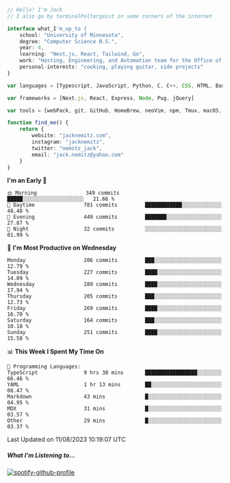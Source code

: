 ```typescript
// Hello! I'm Jack
// I also go by terminalPoltergeist in some corners of the internet

interface what_I'm_up_to {
    school: "University of Minnesota",
    degree: "Computer Science B.S.",
    year: 4,
    learning: "Next.js, React, Tailwind, Go",
    work: "Hosting, Engineering, and Automation team for the Office of Information Technology at UMN",
    personal-interests: "cooking, playing guitar, side projects"
}

var languages = [Typescript, JavaScript, Python, C, C++, CSS, HTML, Bash, VimScript]

var frameworks = [Next.js, React, Express, Node, Pug, jQuery]

var tools = [webPack, git, GitHub, HomeBrew, neoVim, npm, Tmux, macOS, Ubuntu, Docker, Nginx, Cloudflare, DigitalOcean]

function find_me() {
    return {
        website: "jacknemitz.com",
        instagram: "jacknemitz",
        twitter: "nemitz_jack",
        email: "jack.nemitz@yahoo.com"
    }
}
```

<!--START_SECTION:waka-->
**I'm an Early 🐤** 

```text
🌞 Morning                349 commits         █████░░░░░░░░░░░░░░░░░░░░   21.66 % 
🌆 Daytime                781 commits         ████████████░░░░░░░░░░░░░   48.48 % 
🌃 Evening                449 commits         ███████░░░░░░░░░░░░░░░░░░   27.87 % 
🌙 Night                  32 commits          ░░░░░░░░░░░░░░░░░░░░░░░░░   01.99 % 
```
📅 **I'm Most Productive on Wednesday** 

```text
Monday                   206 commits         ███░░░░░░░░░░░░░░░░░░░░░░   12.79 % 
Tuesday                  227 commits         ████░░░░░░░░░░░░░░░░░░░░░   14.09 % 
Wednesday                289 commits         ████░░░░░░░░░░░░░░░░░░░░░   17.94 % 
Thursday                 205 commits         ███░░░░░░░░░░░░░░░░░░░░░░   12.73 % 
Friday                   269 commits         ████░░░░░░░░░░░░░░░░░░░░░   16.70 % 
Saturday                 164 commits         ███░░░░░░░░░░░░░░░░░░░░░░   10.18 % 
Sunday                   251 commits         ████░░░░░░░░░░░░░░░░░░░░░   15.58 % 
```


📊 **This Week I Spent My Time On** 

```text
💬 Programming Languages: 
TypeScript               9 hrs 38 mins       █████████████████░░░░░░░░   66.46 % 
YAML                     1 hr 13 mins        ██░░░░░░░░░░░░░░░░░░░░░░░   08.47 % 
Markdown                 43 mins             █░░░░░░░░░░░░░░░░░░░░░░░░   04.95 % 
MDX                      31 mins             █░░░░░░░░░░░░░░░░░░░░░░░░   03.57 % 
Other                    29 mins             █░░░░░░░░░░░░░░░░░░░░░░░░   03.37 % 
```


 Last Updated on 11/08/2023 10:19:07 UTC
<!--END_SECTION:waka-->

##### What I'm Listening to...

[![spotify-github-profile](https://spotify-github-profile.vercel.app/api/view?uid=jack.nemitz&cover_image=true&show_offline=true&bar_color=53b14f&bar_color_cover=false&background_color=121212FF)](https://spotify-github-profile.vercel.app/api/view?uid=jack.nemitz&redirect=true)


